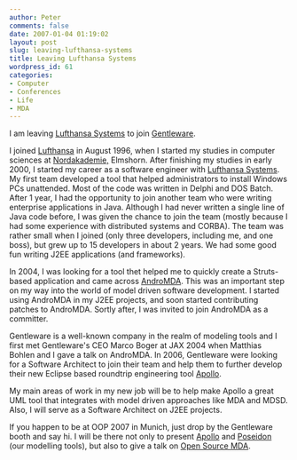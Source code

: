 ```yaml
---
author: Peter
comments: false
date: 2007-01-04 01:19:02
layout: post
slug: leaving-lufthansa-systems
title: Leaving Lufthansa Systems
wordpress_id: 61
categories:
- Computer
- Conferences
- Life
- MDA
---
```


I am leaving [Lufthansa Systems](http://www.lhsystems.com) to join [Gentleware](http://www.gentleware.com).

I joined [Lufthansa](http://www.lufthansa.com) in August 1996, when I started my studies in computer sciences at [Nordakademie,](http://www.nordakademie.de) Elmshorn. After finishing my studies in early 2000, I started my career as a software engineer with [Lufthansa Systems](http://www.lhsystems.com). My first team developed a tool that helped administrators to install Windows PCs unattended. Most of the code was written in Delphi and DOS Batch. After 1 year, I had the opportunity to join another team who were writing enterprise applications in Java. Although I had never written a single line of Java code before, I was given the chance to join the team (mostly because I had some experience with distributed systems and CORBA). The team was rather small when I joined (only three developers, including me, and one boss), but grew up to 15 developers in about 2 years. We had some good fun writing J2EE applications (and frameworks).

In 2004, I was looking for a tool thet helped me to quickly create a Struts-based application and came across [AndroMDA](http://www.andromda.org). This was an important step on my way into the world of model driven software development. I started using AndroMDA in my J2EE projects, and soon started contributing patches to AndroMDA. Sortly after, I was invited to join AndroMDA as a committer.

Gentleware is a well-known company in the realm of modeling tools and I first met Gentleware's CEO Marco Boger at JAX 2004 when Matthias Bohlen and I gave a talk on AndroMDA. In 2006, Gentleware were looking for a Software Architect to join their team and help them to further develop their new Eclipse based roundtrip engineering tool [Apollo](http://www.gentleware.com/apollo.html).

My main areas of work in my new job will be to help make Apollo a great UML tool that integrates with model driven approaches like MDA and MDSD. Also, I will serve as a Software Architect on J2EE projects.

If you happen to be at OOP 2007 in Munich, just drop by the Gentleware booth and say hi. I will be there not only to present [Apollo](http://www.gentleware.com/apollo.html) and [Poseidon](http://www.gentleware.com/products.html) (our modelling tools), but also to give a talk on [Open Source MDA](http://www.sigs-datacom.de/sd/kongresse/oop_2007/program.php?cat=session&ID=13).
